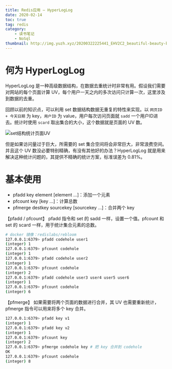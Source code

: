 ```yaml
---
title: Redis应用 — HyperLogLog
date: 2020-02-14
toc: true
tag: redis
category:
    - 读书笔记
    - NoSql
thumbnail: http://img.yuzh.xyz/20200322225441_EHV2C2_beautiful-beauty-blond-blur-289225.jpeg
---
```


# 何为 HyperLogLog
HyperLogLog 是一种高级数据结构，在数据去重统计时非常有用。假设我们需要对网站的每个页面计算 UV，每个用户一天之内的多次访问只计算一次，这里涉及到数据的去重。
<!-- more -->
回顾以前的知识点，可以利用 set 数据结构数据无重复的特性来实现。以 `网页ID + 今天日期` 为 key，`用户ID` 为 value，用户每次访问页面就 `sadd` 一个用户ID进去。统计时使用 `scard` 取出集合的大小，这个数据就是页面的 UV 数。

![set结构统计页面UV](http://img.yuzh.xyz/20200420224704_g1jT8X_Screenshot.png)

但是如果访问量过于巨大，所需要的 set 集合空间将会非常巨大，非常浪费空间。并且这个 UV 数没必要特别精确，有没有其他好的办法？HyperLogLog 就是用来解决这种统计问题的，其提供不精确的统计方案，标准误差为 0.81%。

# 基本使用
- pfadd key element [element ...]：添加一个元素
- pfcount key [key ...]：计算总数
- pfmerge destkey sourcekey [sourcekey ...]：合并两个 key

【pfadd / pfcount】
pfadd 指令和 set 的 sadd 一样，设置一个值。pfcount 和 set 的 scard 一样，用于统计集合元素的总数。

```sh
# docker 镜像：redislabs/rebloom
127.0.0.1:6379> pfadd codehole user1
(integer) 1
127.0.0.1:6379> pfcount codehole
(integer) 1
127.0.0.1:6379> pfadd codehole user2
(integer) 1
127.0.0.1:6379> pfcount codehole
(integer) 2
127.0.0.1:6379> pfadd codehole user3 user4 user5 user6
(integer) 1
127.0.0.1:6379> pfcount codehole
(integer) 6
```

【pfmerge】
如果需要将两个页面的数据进行合并，其 UV 也需要重新统计，pfmerge 指令可以用来将多个 key 合并。

```sh
127.0.0.1:6379> pfadd key v1
(integer) 1
127.0.0.1:6379> pfadd key v2
(integer) 1
127.0.0.1:6379> pfcount key
(integer) 2
127.0.0.1:6379> pfmerge codehole key # 把 key 合并到 codehole
OK
127.0.0.1:6379> pfcount codehole
(integer) 8
```
